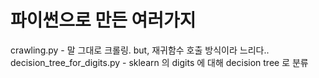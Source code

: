 # 파이썬으로 만든 여러가지 
crawling.py - 말 그대로 크롤링. but, 재귀함수 호출 방식이라 느리다..
decision_tree_for_digits.py - sklearn 의 digits 에 대해 decision tree 로 분류
